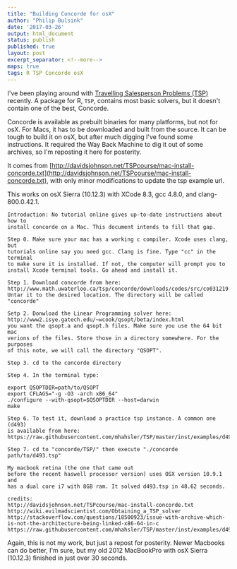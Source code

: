 ```yaml
---
title: "Building Concorde for osX"
author: "Philip Bulsink"
date: '2017-03-26'
output: html_document
status: publish
published: true
layout: post
excerpt_separator: <!--more-->
maps: true
tags: R TSP Concorde osX 
---
```

 

 
I've been playing around with [Travelling Salesperson Problems (TSP)](https://en.wikipedia.org/wiki/Travelling_salesman_problem) recently. A package for R, `TSP`, contains most basic solvers, but it doesn't contain one of the best, Concorde.
 
Concorde is available as prebuilt binaries for many platforms, but not for osX. For Macs, it has to be downloaded and built from the source. It can be tough to build it on osX, but after much digging I've found some instructions. It required the Way Back Machine to dig it out of some archives, so I'm reposting it here for posterity. 
 
It comes from [http://davidsjohnson.net/TSPcourse/mac-install-concorde.txt](http://davidsjohnson.net/TSPcourse/mac-install-concorde.txt), with only minor modifications to update the tsp example url.
 
This works on osX Sierra (10.12.3) with XCode 8.3, gcc 4.8.0, and clang-800.0.42.1. 
```
Introduction: No tutorial online gives up-to-date instructions about how to 
install concorde on a Mac. This document intends to fill that gap.

Step 0. Make sure your mac has a working c compiler. Xcode uses clang, but 
tutorials online say you need gcc. Clang is fine. Type "cc" in the terminal 
to make sure it is installed. If not, the computer will prompt you to 
install Xcode terminal tools. Go ahead and install it.

Step 1. Download concorde from here: 
http://www.math.uwaterloo.ca/tsp/concorde/downloads/codes/src/co031219.tgz
Untar it to the desired location. The directory will be called "concorde"

Setp 2. Donwload the Linear Programming solver here: 
http://www2.isye.gatech.edu/~wcook/qsopt/beta/index.html
you want the qsopt.a and qsopt.h files. Make sure you use the 64 bit mac 
verions of the files. Store those in a directory somewhere. For the purposes 
of this note, we will call the directory "QSOPT".

Step 3. cd to the concorde directory

Step 4. In the terminal type: 

export QSOPTDIR=path/to/QSOPT
export CFLAGS="-g -O3 -arch x86_64"
./configure --with-qsopt=$QSOPTDIR --host=darwin
make

Step 6. To test it, download a practice tsp instance. A common one (d493) 
is available from here: 
https://raw.githubusercontent.com/mhahsler/TSP/master/inst/examples/d493.tsp

Step 7. cd to "concorde/TSP/" then execute "./concorde path/to/d493.tsp" 

My macbook retina (the one that came out
before the recent haswell processor version) uses OSX version 10.9.1 and 
has a dual core i7 with 8GB ram. It solved d493.tsp in 48.62 seconds.

credits:
http://davidsjohnson.net/TSPcourse/mac-install-concorde.txt
http://wiki.evilmadscientist.com/Obtaining_a_TSP_solver
http://stackoverflow.com/questions/18500923/issue-with-archive-which-is-not-the-architecture-being-linked-x86-64-in-c
https://raw.githubusercontent.com/mhahsler/TSP/master/inst/examples/d493.tsp
```
 
Again, this is not my work, but just a repost for posterity. Newer Macbooks can do better, I'm sure, but my old 2012 MacBookPro with osX Sierra (10.12.3) finished in just over 30 seconds. 
